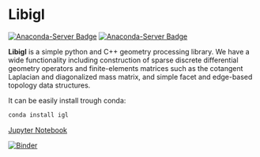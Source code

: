 Libigl
======

[![Anaconda-Server Badge](https://anaconda.org/conda-forge/igl/badges/downloads.svg)](https://anaconda.org/conda-forge/igl)
[![Anaconda-Server Badge](https://anaconda.org/conda-forge/igl/badges/installer/conda.svg)](https://conda.anaconda.org/conda-forge)


**Libigl** is a simple python and C++ geometry processing library. We have a wide functionality including construction of sparse discrete differential geometry operators and finite-elements matrices such as the cotangent Laplacian and diagonalized mass matrix, and simple facet and edge-based topology data structures.

It can be easily install trough conda:
```bash
conda install igl
```

[Jupyter Notebook](https://github.com/geometryprocessing/libigl-python-bindings/blob/master/tutorial/tutorials.ipynb)

[![Binder](https://mybinder.org/badge_logo.svg)](https://mybinder.org/v2/gh/geometryprocessing/libigl-python-bindings/master?filepath=tutorial%2Ftutorials.ipynb)